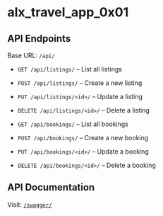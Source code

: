 # alx_travel_app_0x01

## API Endpoints

Base URL: `/api/`

- `GET /api/listings/` – List all listings
- `POST /api/listings/` – Create a new listing
- `PUT /api/listings/<id>/` – Update a listing
- `DELETE /api/listings/<id>/` – Delete a listing

- `GET /api/bookings/` – List all bookings
- `POST /api/bookings/` – Create a new booking
- `PUT /api/bookings/<id>/` – Update a booking
- `DELETE /api/bookings/<id>/` – Delete a booking

## API Documentation

Visit: [`/swagger/`](http://localhost:8000/swagger/)

